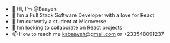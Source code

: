 - 👋 Hi, I’m @Baayeh
- 👀 I’m a Full Stack Software Developer with a love for React
- 🌱 I’m currently a student at Microverse
- 💞️ I’m looking to collaborate on React projects
- 📫 How to reach me kabaayeh@gmail.com or +233548091237

<!---
Baayeh/Baayeh is a ✨ special ✨ repository because its `README.md` (this file) appears on your GitHub profile.
You can click the Preview link to take a look at your changes.
--->
